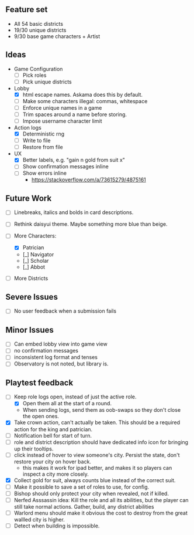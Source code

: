  ## Feature set
 - All 54 basic districts
 - 19/30 unique districts
 - 9/30 base game characters + Artist

## Ideas
- Game Configuration
    - [ ] Pick roles
    - [ ] Pick unique districts

- Lobby
    - [x] html escape names. Askama does this by default.
    - [ ] Make some characters illegal: commas, whitespace
    - [ ] Enforce unique names in a game
    - [ ] Trim spaces around a name before storing.
    - [ ] Impose username character limit

- Action logs
    - [x] Deterministic rng
    - [ ] Write to file
    - [ ] Restore from file
- UX
    - [x] Better labels, e.g. "gain n gold from suit x"
    - [ ] Show confirmation messages inline
    - [ ] Show errors inline
        - https://stackoverflow.com/a/73615279/4875161

## Future Work
- [ ] Linebreaks, italics and bolds in card descriptions.
- [ ] Rethink daisyui theme. Maybe something more blue than beige.
- [ ] More Characters:
    - [x] Patrician
    - [_] Navigator
    - [_] Scholar
    - [_] Abbot
- [ ] More Districts 


## Severe Issues
- [ ] No user feedback when a submission fails


## Minor Issues
- [ ] Can embed lobby view into game view
- [ ] no confirmation messages
- [ ] inconsistent log format and tenses
- [ ] Observatory is not noted, but library is.

## Playtest feedback
- [ ] Keep role logs open, instead of just the active role.
	- [x] Open them all at the start of a round.
	- When sending logs, send them as oob-swaps so they don't close the open ones.
- [x] Take crown action, can't actually be taken. This should be a required action for the king and patrician.
- [ ] Notification bell for start of turn.
- [ ] role and district description should have dedicated info icon for bringing up their tooltips.
- [ ] click instead of hover to view someone's city. Persist the state, don't restore your city on hover back.
	- this makes it work for ipad better, and makes it so players can inspect a city more closely.
- [x] Collect gold for suit, always counts blue instead of the correct suit.
- [ ] Make it possible to save a set of roles to use, for config.
- [ ] Bishop should only protect your city when revealed, not if killed.
- [ ] Nerfed Asssassin idea: Kill the role and all its abilities, but the player can still take normal actions. Gather, build, any district abilities
- [ ] Warlord menu should make it obvious the cost to destroy from the great wallled city is higher.
- [ ] Detect when building is impossible.
